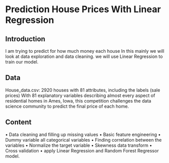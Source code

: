 # Prediction House Prices With Linear Regression

## Introduction

I am trying to predict for how much money each house 
In this mainly we will look at data exploration and data cleaning. we will use Linear Regression to train our model.
## Data
House_data.csv: 2920 houses with 81 attributes, including the labels (sale prices)
With 81 explanatory variables describing almost every aspect of residential homes in Ames,
Iowa, this competition challenges the data science community to predict the final price of each home.
## Content
•	Data cleaning and filling up missing values
•	Basic feature engineering
•	Dummy variable all categorical variables
•	Finding correlation between the variables
•	Normalize the target variable
•	Skewness data transform
•	Cross validation 
•	apply Linear Regression and Random Forest Regressor model.




